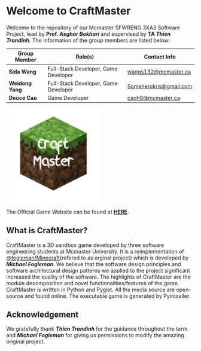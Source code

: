# Welcome to CraftMaster
Welcome to the repository of our Mcmaster SFWRENG 3XA3 Software Project, lead by **Prof. _Asghar Bokhari_** and supervised by **TA _Thien Trandinh_**.
The information of the group members are listed below:

| Group Member        | Role(s)                              | Contact Info           |
| ------------------- |--------------------------------------| ---------------------- |
| **Sida Wang**       | Full-Stack Developer, Game Developer | wangs132@mcmaster.ca   |
| **Weidong Yang**    | Full-Stack Developer, Game Developer | Someherokris@gmail.com |
| **Deuce Cao**       | Game Developer                       | caoh8@mcmaster.ca      |

<img src="./CraftMasterGame/src/source/icon.png" width="50%">

The Official Game Website can be found at [**HERE**](http://rexwangsida.pythonanywhere.com).

## What is CraftMaster?
CraftMaster is a 3D sandbox game developed by three software engineering students at Mcmaster University. It is a reimplementation of [@fogleman/Minecraft](https://github.com/fogleman/Minecraft)(refered to as orginal project) which is developed by **_Michael Fogleman_**.
We believe that the software design principles and software architectural design patterns we applied to the project significant increased the quality of the software. The highlights of CraftMaster are the module decomposition and novel functionalities/features of the game. CraftMaster is written in Python and Pyglet. All the media source are open-source and found online. The executable game is generated by Pyintsaller.

## Acknowledgement
We gratefully thank **_Thien Trandinh_** for the guidance throughout the term and **_Michael Fogleman_** for giving us permissions to modify the amazing original project.
